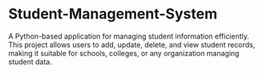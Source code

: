 # Student-Management-System
A Python-based application for managing student information efficiently. This project allows users to add, update, delete, and view student records, making it suitable for schools, colleges, or any organization managing student data.
